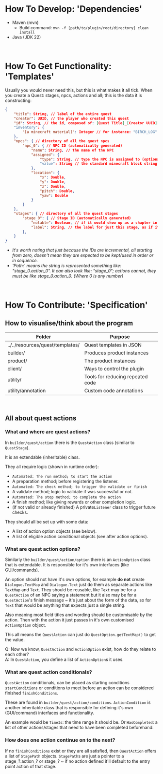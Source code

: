 # How To Develop: 'Dependencies'
- Maven (mvn)
    - Build command: ``mvn -f [path/to/plugin/root/directory] clean install``
- Java (JDK 22)

<br>

# How To Get Functionality: 'Templates'
Usually you would never need this, but this is what makes it all tick. When you create a Quest: stages, npcs, actions and all; this is the data it is constructing:
```json
{
    "title": String, // label of the entire quest
    "creator": UUID, // the player who created this quest
    "id": String, // the id, composed of: [Quest Title]_[Creator UUID]
    "inventory": {
        "[a minecraft material]": Integer // for instance: "BIRCH_LOG" : 1
    },
    "npcs": { // directory of all the quest npcs
        "npc_0": { // NPC ID (automatically generated)
            "name": String, // the name of the NPC
            "assigned": {
                "type": String, // type the NPC is assigned to (options: "BlockNPC")
                "value": String // the standard minecraft block string (like: minecraft:acacia_log)
            },
            "location": {
                "x": Double,
                "y": Double,
                "z": Double,
                "pitch": Double,
                "yaw": Double
            }
        }
    },
    "stages": { // directory of all the quest stages
        "stage_0": { // Stage ID (automatically generated)
            "notable": Boolean, // if it would show up as a chapter in a book; a notable stage
            "label": String, // the label for just this stage, as if it were a chapter
        },
    }
}
```
- *It's worth noting that just because the IDs are incremental, all starting from zero, doesn't mean they are expected to be kept/used in order or in sequence.*
- *'Path:' means the string is represented something like: "stage_0.action_0". It can also look like: "stage_0"; actions cannot, they must be like stage_0.action_0. (Where 0 is any number)*

<br>

# How To Contribute: 'Specification'
## How to visualise/think about the program

| Folder                           | Purpose                          |
|----------------------------------|----------------------------------|
| ../../resources/quest/templates/ | Quest templates in JSON          |
| builder/                         | Produces product instances        |
| product/                         | The product instances            |
| client/                          | Ways to control the plugin       |
| utility/                         | Tools for reducing repeated code |
| utility/annotation               | Custom code annotations          |

<br>

## All about quest actions
### What and where are quest actions?
In ``builder/quest/action`` there is the ``QuestAction`` class (similar to ``QuestStage``).

It is an extendable (inheritable) class.

They all require logic (shown in runtime order):
- ``Automated: The run method; to start the action``
- A preparation method; before registering the listener.
- ``Automated: The check method; to trigger the validate or finish``
- A validate method; logic to validate if was successful or not. 
- ``Automated: The stop method; to complete the action``
- A finish method; like giving rewards or other completion logic.
- (if not valid or already finished) A private``Listener`` class to trigger future checks.

They should all be set up with some data:
- A list of action option objects (see below).
- A list of eligible action conditional objects (see after action options).

### What are quest action options?
Similarly the ``builder/quest/action/option`` there is an ``ActionOption`` class that is extendable. It is responsible for it's own interfaces (like GUI/commands). 

An option should not have it's own options, for example **do not** create ``Dialogue.TextMap`` and ``Dialogue.Text`` just do them as separate actions like ``TextMap`` and ``Text``. They should be reusable, like ``Text`` may be for a ``QuestAction`` of an NPC saying a statement but it also may be for a ``QuestAction``'s finish message ~ it's just about the form of the data, so for ``Text`` that would be anything that expects just a single string. 

Also meaning most field titles and wording should be customisable by the action. Then with the action it just passes in it's own customised ``ActionOption`` object.

This all means the ``QuestAction`` can just do ``QuestOption.getTextMap()`` to get the value.

Q: Now we know, ``QuestAction`` and ``ActionOption`` exist, how do they relate to each other?<br>
A: In ``QuestAction``, you  define a list of ``ActionOption``s it uses.

### What are quest action conditionals?
``QuestAction`` conditionals, can be placed as starting conditions ``startConditions`` or conditions to meet before an action can be considered finished ``finishConditions``.

These are found in ``builder/quest/action/conditions``. ``ActionCondition`` is another inheritable class that is responsible for defining it's own (GUI/command) interfaces and functionality.

An example would be ``TimeIs``: the time range it should be. Or ``HasCompleted``: a list of other actions/stages that need to have been completed beforehand.

### How does one action continue on to the next?
If no ``finishConditions`` exist or they are all satisfied, then ``QuestAction`` offers a list of ``StagePath`` objects. ``StagePath``s are just a pointer to a stage_?.action_? or stage_? ~ if no action defined it'll default to the entry point action of that stage.

